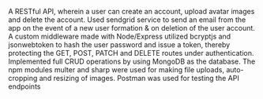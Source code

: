 A RESTful API, wherein a user can create an account, upload avatar images and delete the account. Used sendgrid service to send an email from the app on the event of a new user formation & on deletion of the user account. 
A custom middleware made with Node/Express utilized bcryptjs and jsonwebtoken to hash the user password and issue a token, thereby protecting the GET, POST, PATCH and DELETE routes under authentication. Implemented full CRUD operations by using MongoDB as the database. 
The npm modules multer and sharp were used for making file uploads, auto-cropping and resizing of images. Postman was used for testing the API endpoints 
